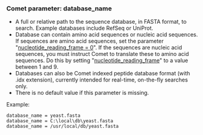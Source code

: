 ### Comet parameter: database_name

- A full or relative path to the sequence database, in FASTA format, to search. Example databases
include RefSeq or UniProt.
- Database can contain amino acid sequences or nucleic acid sequences.  If sequences are amino acid
sequences, set the parameter "[nucleotide_reading_frame = 0](nucleotide_reading_frame.html)".  If the sequences are nucleic acid
sequences, you must instruct Comet to translate these to amino acid sequences.  Do this by setting
"[nucleotide_reading_frame](nucleotid_reading_frame.html)" to a value between 1 and 9.
- Databases can also be Comet indexed peptide database format (with .idx extension), currently
intended for real-time, on-the-fly searches only.
- There is no default value if this parameter is missing.

Example:
```
database_name = yeast.fasta
database_name = C:\local\db\yeast.fasta
database_name = /usr/local/db/yeast.fasta
```
